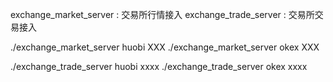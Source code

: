 exchange_market_server : 交易所行情接入
exchange_trade_server  : 交易所交易接入


./exchange_market_server huobi XXX
./exchange_market_server okex XXX


./exchange_trade_server huobi xxxx
./exchange_trade_server okex  xxxx






